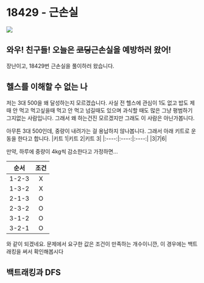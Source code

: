 18429 - 근손실
=====
<img src="https://post-phinf.pstatic.net/MjAxOTAzMjVfMTE4/MDAxNTUzNDg4NjQ4NzYx.nUQvp4tBMfQVHroq53YmQ_LU3K5JQ6qQdV71j0DYIrgg.yLQKUBI0ur7O_689VExMeI-gMUmJdafqFrzJ0de20Ogg.PNG/%EB%B9%A1%EB%B9%A1%EC%9D%B4_%EC%95%84%EC%A0%80%EC%94%A8%28%ED%94%BC%EC%A7%80%EC%BB%AC_%EA%B0%A4%EB%9F%AC%EB%A6%AC_%EC%A0%9C%EA%B3%B5%29%285%29.png?type=w1200"></img><br/>
## 와우! 친구들! 오늘은 ~~코딩~~근손실을 예방하러 왔어!
장난이고, 18429번 근손실을 풀이하러 왔습니다.  

## 헬스를 이해할 수 없는 나
저는 3대 500을 왜 달성하는지 모르겠습니다. 사실 전 헬스에 관심이 1도 없고 밥도 제때 안 먹고 먹고싶을때 먹고 안 먹고 넘길때도 있으며 과식할 때도 많은 그냥 평범하기 그지없는 사람입니다. 그래서 왜 하는건진 모르겠지만 그래도 이 사람은 아닌가봅니다.

아무튼 3대 500인데, 중량이 내려가는 걸 용납하지 않나봅니다. 그래서 아래 키트로 운동을 한다고 합니다.
|키트 1|키트 2|키트 3|
|:----:|:----:|:----:|
|3|7|6|

만약, 하루에 중량이 4kg씩 감소한다고 가정하면...

|순서|조건|
|:---:|:---:|
|1-2-3|X|
|1-3-2|X|
|2-1-3|O|
|2-3-2|O|
|3-1-2|O|
|3-2-1|O|

와 같이 되겠네요. 문제에서 요구한 값은 조건이 만족하는 개수이니깐, 이 경우에는 백트래킹을 써서 확인해봅시다

## 백트래킹과 DFS

